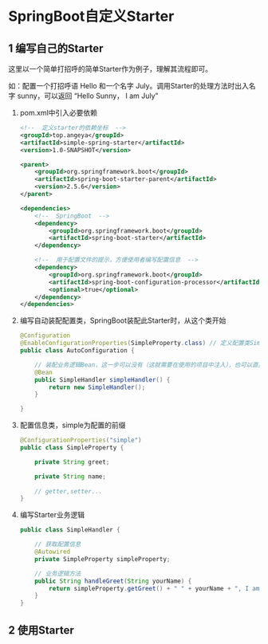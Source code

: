 # SpringBoot自定义Starter

##  1 编写自己的Starter

这里以一个简单打招呼的简单Starter作为例子，理解其流程即可。

如：配置一个打招呼语 Hello 和一个名字 July。调用Starter的处理方法时出入名字 sunny，可以返回 “Hello Sunny， I am July”

1. pom.xml中引入必要依赖

   ```xml
   <!--  定义starter的依赖坐标  -->
   <groupId>top.angeya</groupId>
   <artifactId>simple-spring-starter</artifactId>
   <version>1.0-SNAPSHOT</version>
   
   <parent>
       <groupId>org.springframework.boot</groupId>
       <artifactId>spring-boot-starter-parent</artifactId>
       <version>2.5.6</version>
   </parent>
   
   <dependencies>
       <!--  SpringBoot  -->
       <dependency>
           <groupId>org.springframework.boot</groupId>
           <artifactId>spring-boot-starter</artifactId>
       </dependency>
   
       <!--  用于配置文件的提示，方便使用者编写配置信息  -->
       <dependency>
           <groupId>org.springframework.boot</groupId>
           <artifactId>spring-boot-configuration-processor</artifactId>
           <optional>true</optional>
       </dependency>
   </dependencies>
   ```

   

2. 编写自动装配配置类，SpringBoot装配此Starter时，从这个类开始

   ```java
   @Configuration
   @EnableConfigurationProperties(SimpleProperty.class) // 定义配置类SimpleProperty
   public class AutoConfiguration {
   
       // 装配业务逻辑Bean，这一步可以没有（这就需要在使用的项目中注入），也可以直接在类中使用Component等注解
       @Bean
       public SimpleHandler simpleHandler() {
           return new SimpleHandler();
       }
   
   }
   ```

3. 配置信息类，simple为配置的前缀

   ```java
   @ConfigurationProperties("simple")
   public class SimpleProperty {
   
       private String greet;
   
       private String name;
       
       // getter,setter...
   }
   ```

   

4. 编写Starter业务逻辑

   ```java
   public class SimpleHandler {
   
       // 获取配置信息
       @Autowired
       private SimpleProperty simpleProperty;
   
       // 业务逻辑方法
       public String handleGreet(String yourName) {
           return simpleProperty.getGreet() + " " + yourName + ", I am " + simpleProperty.getName();
       }
   }
   ```

   

## 2 使用Starter



